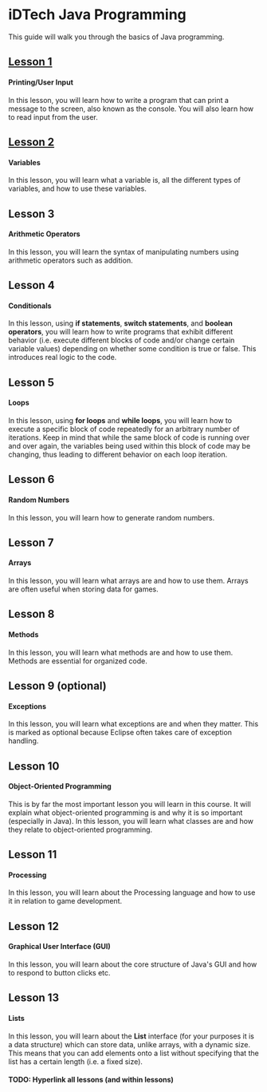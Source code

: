 # iDTech Java Programming

This guide will walk you through the basics of Java programming.

## [Lesson 1](https://github.com/RamV13/iDTech-Java/tree/master/Lesson%201)

#### Printing/User Input

In this lesson, you will learn how to write a program that can print a message to the screen, also known as the console.
You will also learn how to read input from the user.

## [Lesson 2](https://github.com/RamV13/iDTech-Java/tree/master/Lesson%202)

#### Variables

In this lesson, you will learn what a variable is, all the different types of variables, and how to use these variables.

## Lesson 3

#### Arithmetic Operators

In this lesson, you will learn the syntax of manipulating numbers using arithmetic operators such as addition.

## Lesson 4

#### Conditionals

In this lesson, using **if statements**, **switch statements**, and **boolean operators**, you will learn how to write programs that exhibit different behavior (i.e. execute different blocks of code and/or change certain variable values) depending on whether some condition is true or false. This introduces real logic to the code.

## Lesson 5

#### Loops

In this lesson, using **for loops** and **while loops**, you will learn how to execute a specific block of code repeatedly for an arbitrary number of iterations. Keep in mind that while the same block of code is running over and over again, the variables being used within this block of code may be changing, thus leading to different behavior on each loop iteration.

## Lesson 6

#### Random Numbers

In this lesson, you will learn how to generate random numbers.

## Lesson 7

#### Arrays

In this lesson, you will learn what arrays are and how to use them. Arrays are often useful when storing data for games.

## Lesson 8

#### Methods

In this lesson, you will learn what methods are and how to use them. Methods are essential for organized code.

## Lesson 9 (optional)

#### Exceptions

In this lesson, you will learn what exceptions are and when they matter. This is marked as optional because Eclipse often takes care of exception handling.

## Lesson 10

#### Object-Oriented Programming

This is by far the most important lesson you will learn in this course. It will explain what object-oriented programming is and why it is so important (especially in Java). In this lesson, you will learn what classes are and how they relate to object-oriented programming.

## Lesson 11

#### Processing

In this lesson, you will learn about the Processing language and how to use it in relation to game development.

## Lesson 12

#### Graphical User Interface (GUI)

In this lesson, you will learn about the core structure of Java's GUI and how to respond to button clicks etc.

## Lesson 13

#### Lists

In this lesson, you will learn about the **List** interface (for your purposes it is a data structure) which can store data, unlike arrays, with a dynamic size. This means that you can add elements onto a list without specifying that the list has a certain length (i.e. a fixed size).

#### TODO: Hyperlink all lessons (and within lessons)
